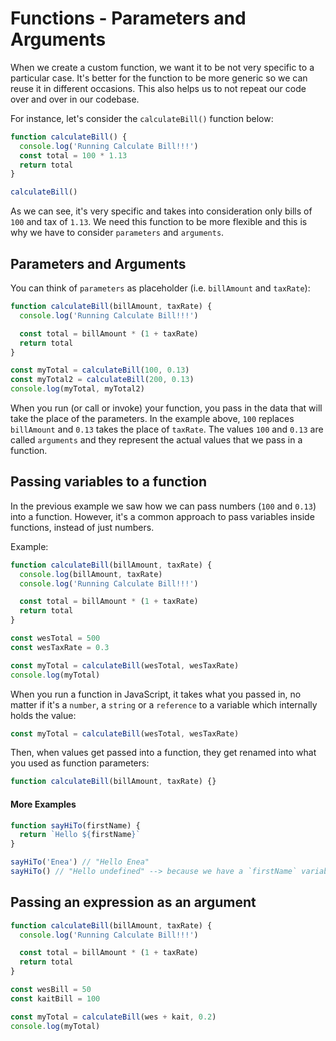 # Functions - Parameters and Arguments

When we create a custom function, we want it to be not very specific to a particular case.
It's better for the function to be more generic so we can reuse it in different occasions.
This also helps us to not repeat our code over and over in our codebase.

For instance, let's consider the `calculateBill()` function below:

```js
function calculateBill() {
  console.log('Running Calculate Bill!!!')
  const total = 100 * 1.13
  return total
}

calculateBill()
```

As we can see, it's very specific and takes into consideration only bills of `100` and tax of `1.13`.
We need this function to be more flexible and this is why we have to consider `parameters` and `arguments`.

## Parameters and Arguments

You can think of `parameters` as placeholder (i.e. `billAmount` and `taxRate`):

```js
function calculateBill(billAmount, taxRate) {
  console.log('Running Calculate Bill!!!')

  const total = billAmount * (1 + taxRate)
  return total
}

const myTotal = calculateBill(100, 0.13)
const myTotal2 = calculateBill(200, 0.13)
console.log(myTotal, myTotal2)
```

When you run (or call or invoke) your function, you pass in the data that will take the place of the parameters.
In the example above, `100` replaces `billAmount` and `0.13` takes the place of `taxRate`.
The values `100` and `0.13` are called `arguments` and they represent the actual values that we pass in a function.

## Passing variables to a function

In the previous example we saw how we can pass numbers (`100` and `0.13`) into a function.
However, it's a common approach to pass variables inside functions, instead of just numbers.

Example:

```js
function calculateBill(billAmount, taxRate) {
  console.log(billAmount, taxRate)
  console.log('Running Calculate Bill!!!')

  const total = billAmount * (1 + taxRate)
  return total
}

const wesTotal = 500
const wesTaxRate = 0.3

const myTotal = calculateBill(wesTotal, wesTaxRate)
console.log(myTotal)
```

When you run a function in JavaScript, it takes what you passed in, no matter if it's a `number`, a `string` or a `reference` to a variable which internally holds the value:

```js
const myTotal = calculateBill(wesTotal, wesTaxRate)
```

Then, when values get passed into a function, they get renamed into what you used as function parameters:

```js
function calculateBill(billAmount, taxRate) {}
```

#### More Examples

```js
function sayHiTo(firstName) {
  return `Hello ${firstName}`
}

sayHiTo('Enea') // "Hello Enea"
sayHiTo() // "Hello undefined" --> because we have a `firstName` variable which was not set to any value
```

## Passing an expression as an argument

```js
function calculateBill(billAmount, taxRate) {
  console.log('Running Calculate Bill!!!')

  const total = billAmount * (1 + taxRate)
  return total
}

const wesBill = 50
const kaitBill = 100

const myTotal = calculateBill(wes + kait, 0.2)
console.log(myTotal)
```
